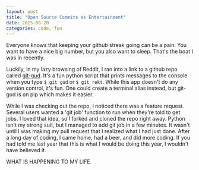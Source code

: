 ```yaml
---
layout: post
title: "Open Source Commits as Entertainment"
date: 2015-08-20
categories: code, fun
---
```


Everyone knows that keeping your github streak  going can be a pain. You want to have a nice big number, but you also want to sleep. That's the boat I was in recently.

Luckily, in my lazy browsing of Reddit, I ran into a link to a github repo called [git-gud](https://github.com/fsufitch/git-gud). It's a fun python script that prints messages to the console when you type `$ git gud` or `$ git rekt`. While this app doesn't do any version control, it's fun. One could create a terminal alias instead, but git-gud is on pip which makes it easier.

While I was checking out the repo, I noticed there was a feature request. Several users wanted a 'git job' function to run when they're told to get jobs. I loved that idea, so I forked and cloned the repo right away. Python isn't my strong suit, but I managed to add git job in a few minutes. It wasn't until I was making my pull request that I realized what I had just done. After a long day of coding, I came home, had a beer, and did more coding. If you had told me last year that this is what I would be doing this year, I wouldn't have believed it.

WHAT IS HAPPENING TO MY LIFE.